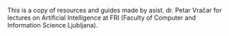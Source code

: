 This is a copy of resources and guides made by asist. dr. Petar Vračar for lectures on Artificial Intelligence at FRI (Faculty of Computer and Information Science Ljubljana).
